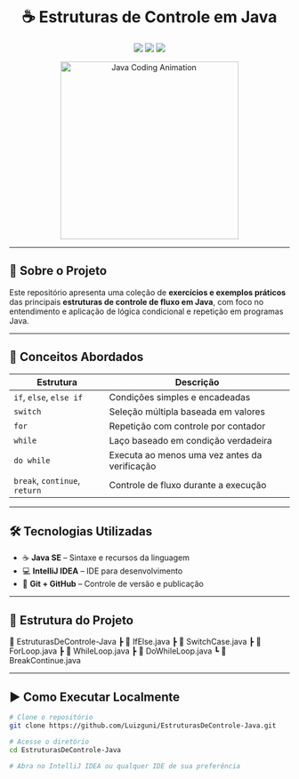 <h1 align="center">☕ Estruturas de Controle em Java</h1>

<p align="center">
  <img src="https://img.shields.io/badge/Java-Controle%20de%20Fluxo-orange?style=for-the-badge&logo=java&logoColor=white"/>
  <img src="https://img.shields.io/github/languages/top/Luizguni/EstruturasDeControle-Java?style=for-the-badge"/>
  <img src="https://img.shields.io/github/repo-size/Luizguni/EstruturasDeControle-Java?style=for-the-badge"/>
</p>

<p align="center">
  <img src="https://media.giphy.com/media/xT9IgofxXkzX4tv4FA/giphy.gif" width="320" alt="Java Coding Animation"/>
</p>

---

## 📌 Sobre o Projeto

Este repositório apresenta uma coleção de **exercícios e exemplos práticos** das principais **estruturas de controle de fluxo em Java**, com foco no entendimento e aplicação de lógica condicional e repetição em programas Java.

---

## 🧠 Conceitos Abordados

| Estrutura | Descrição |
|-----------|-----------|
| `if`, `else`, `else if` | Condições simples e encadeadas |
| `switch` | Seleção múltipla baseada em valores |
| `for` | Repetição com controle por contador |
| `while` | Laço baseado em condição verdadeira |
| `do while` | Executa ao menos uma vez antes da verificação |
| `break`, `continue`, `return` | Controle de fluxo durante a execução |

---

## 🛠️ Tecnologias Utilizadas

- ☕ **Java SE** – Sintaxe e recursos da linguagem
- 💻 **IntelliJ IDEA** – IDE para desenvolvimento
- 🔧 **Git + GitHub** – Controle de versão e publicação

---

## 📂 Estrutura do Projeto

📁 EstruturasDeControle-Java ┣ 📄 IfElse.java ┣ 📄 SwitchCase.java ┣ 📄 ForLoop.java ┣ 📄 WhileLoop.java ┣ 📄 DoWhileLoop.java ┗ 📄 BreakContinue.java


---

## ▶️ Como Executar Localmente

```bash
# Clone o repositório
git clone https://github.com/Luizguni/EstruturasDeControle-Java.git

# Acesse o diretório
cd EstruturasDeControle-Java

# Abra no IntelliJ IDEA ou qualquer IDE de sua preferência
 

